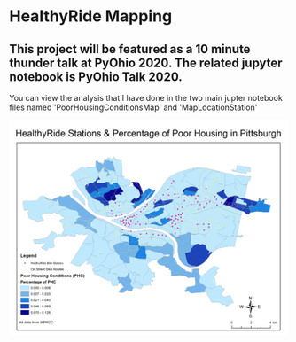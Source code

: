 # HealthyRide Mapping

## This project will be featured as a 10 minute thunder talk at PyOhio 2020. The related jupyter notebook is PyOhio Talk 2020.

You can view the analysis that I have done in the two main jupter notebook files named 'PoorHousingConditionsMap' and 
'MapLocationStation'

![Image of Bikes](https://github.com/katelyn98/PersonalWebsite/blob/master/assets/blog/images/bikesHealthyRidenoGrid.jpg)
